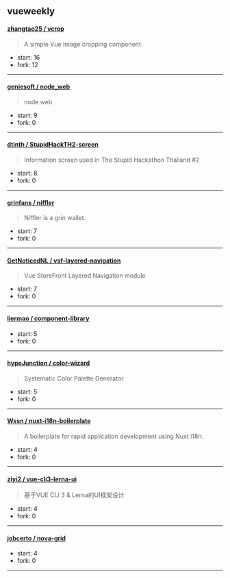 ## vueweekly

#### [zhangtao25 / vcrop](https://github.com/zhangtao25/vcrop)

> A simple Vue image cropping component.

+ start: 16
+ fork: 12

----


#### [geniesoft / node_web](https://github.com/geniesoft/node_web)

> node web

+ start: 9
+ fork: 0

----


#### [dtinth / StupidHackTH2-screen](https://github.com/dtinth/StupidHackTH2-screen)

> Information screen used in The Stupid Hackathon Thailand #2

+ start: 8
+ fork: 0

----


#### [grinfans / niffler](https://github.com/grinfans/niffler)

> Niffler is a grin wallet.

+ start: 7
+ fork: 0

----


#### [GetNoticedNL / vsf-layered-navigation](https://github.com/GetNoticedNL/vsf-layered-navigation)

> Vue StoreFront Layered Navigation module

+ start: 7
+ fork: 0

----


#### [liermao / component-library](https://github.com/liermao/component-library)

> 

+ start: 5
+ fork: 0

----


#### [hypeJunction / color-wizard](https://github.com/hypeJunction/color-wizard)

> Systematic Color Palette Generator

+ start: 5
+ fork: 0

----


#### [Wssn / nuxt-i18n-boilerplate](https://github.com/Wssn/nuxt-i18n-boilerplate)

> A boilerplate for rapid application development using Nuxt i18n.

+ start: 4
+ fork: 0

----


#### [ziyi2 / vue-cli3-lerna-ui](https://github.com/ziyi2/vue-cli3-lerna-ui)

> 基于VUE CLI 3 & Lerna的UI框架设计

+ start: 4
+ fork: 0

----


#### [jobcerto / nova-grid](https://github.com/jobcerto/nova-grid)

> 

+ start: 4
+ fork: 0

----

